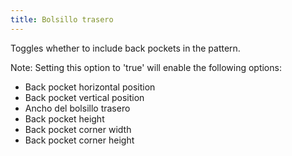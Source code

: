 ```yaml
---
title: Bolsillo trasero
---
```


Toggles whether to include back pockets in the pattern.

Note: Setting this option to 'true' will enable the following options:

- Back pocket horizontal position
- Back pocket vertical position
- Ancho del bolsillo trasero
- Back pocket height
- Back pocket corner width
- Back pocket corner height
